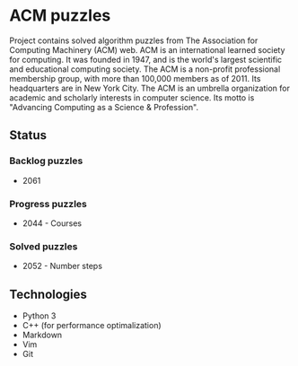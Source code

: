 # ACM puzzles
Project contains solved algorithm puzzles from The Association for Computing Machinery (ACM) web. ACM is an international learned society for computing. It was founded in 1947, and is the world's largest scientific and educational computing society. The ACM is a non-profit professional membership group, with more than 100,000 members as of 2011. Its headquarters are in New York City.
The ACM is an umbrella organization for academic and scholarly interests in computer science. Its motto is "Advancing Computing as a Science & Profession". 

## Status
### Backlog puzzles
* 2061


### Progress puzzles
* 2044 - Courses


### Solved puzzles
* 2052 - Number steps

## Technologies
* Python 3
* C++ (for performance optimalization)
* Markdown
* Vim
* Git
